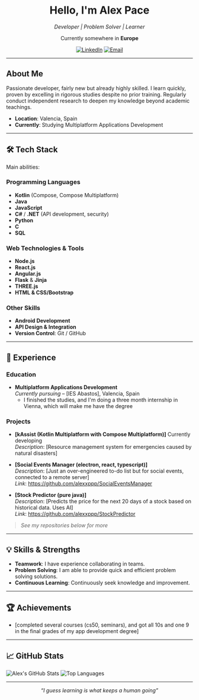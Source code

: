 <div align="center">
  <h1>Hello, I'm Alex Pace</h1>
  <p><em>Developer | Problem Solver | Learner</em></p>
  <p>Currently somewhere in <strong>Europe</strong></p>
  <a href="https://linkedin.com/in/alex-pace-303ba2292" target="_blank"><img src="https://img.shields.io/badge/LinkedIn-0077B5?style=flat&logo=linkedin&logoColor=white" alt="LinkedIn"></a>
  <a href="mailto:pacealexwork@gmail.com"><img src="https://img.shields.io/badge/Email-D14836?style=flat&logo=gmail&logoColor=white" alt="Email"></a>
</div>

---

## About Me

Passionate developer, fairly new but already highly skilled. I learn quickly, proven by excelling in rigorous studies despite no prior training. Regularly conduct independent research to deepen my knowledge beyond academic teachings.

- **Location**: Valencia, Spain  
- **Currently**: Studying Multiplatform Applications Development

---

## 🛠️ Tech Stack

Main abilities:

### Programming Languages
- **Kotlin** (Compose, Compose Multiplatform)  
- **Java**  
- **JavaScript**  
- **C#** / **.NET** (API development, security)  
- **Python**  
- **C**  
- **SQL**  

### Web Technologies & Tools
- **Node.js**  
- **React.js**
- **Angular.js**  
- **Flask** & **Jinja**  
- **THREE.js**  
- **HTML & CSS/Bootstrap**

### Other Skills
- **Android Development**  
- **API Design & Integration**  
- **Version Control**: Git / GitHub

---

## 🌟 Experience

### Education
- **Multiplatform Applications Development**  
  *Currently pursuing* – [IES Abastos], Valencia, Spain  
  - I finished the studies, and I'm doing a three month internship in Vienna, which will make me have the degree

### Projects
- **[kAssist (Kotlin Multiplatform with Compose Multiplatform)]** Currently developing  
  *Description*: [Resource management system for emergencies caused by natural disasters]

- **[Social Events Manager (electron, react, typescript)]**  
  *Description*: [Just an over-engineered to-do list but for social events, connected to a remote server]  
  *Link*: https://github.com/alexxppp/SocialEventsManager

- **[Stock Predictor (pure java)]**  
  *Description*: [Predicts the price for the next 20 days of a stock based on historical data. Uses AI]  
  *Link*: https://github.com/alexxppp/StockPredictor

> *See my repositories below for more*

---

## 💡 Skills & Strengths

- **Teamwork**: I have experience collaborating in teams.  
- **Problem Solving**: I am able to provide quick and efficient problem solving solutions.  
- **Continuous Learning**: Continuously seek knowledge and improvement.  

---

## 🏆 Achievements

- [completed several courses (cs50, seminars), and got all 10s and one 9 in the final grades of my app development degree]

---

## 📈 GitHub Stats

![Alex's GitHub Stats](https://github-readme-stats.vercel.app/api?username=alexxppp&show_icons=true&theme=radical)
![Top Languages](https://github-readme-stats.vercel.app/api/top-langs/?username=alexxppp&layout=compact&theme=radical&hide=html,css)

---

<div align="center">
  <p><em>“I guess learning is what keeps a human going”</em></p>
</div>
